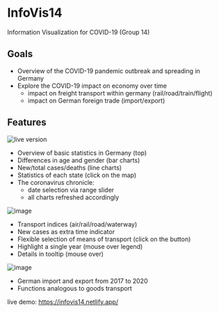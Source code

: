 # InfoVis14
Information Visualization for COVID-19 (Group 14)

## Goals
- Overview of the COVID-19 pandemic outbreak and spreading in Germany
- Explore the COVID-19 impact on economy over time
  - impact on freight transport within germany (rail/road/train/flight)
  - impact on German foreign trade (import/export)

## Features
![live version](https://i.ibb.co/nQR32Tg/Info-Vis-Group-14.png)


- Overview of basic statistics in Germany (top)
- Differences in age and gender (bar charts)
- New/total cases/deaths (line charts)
- Statistics of each state (click on the map)
- The coronavirus chronicle: 
  - date selection via range slider
  - all charts refreshed accordingly
  

![image](https://user-images.githubusercontent.com/44232985/104714877-08074500-5726-11eb-96d1-95e94081805a.png)


- Transport indices (air/rail/road/waterway)
- New cases as extra time indicator
- Flexible selection of means of transport (click on the button) 
- Highlight a single year (mouse over legend) 
- Details in tooltip (mouse over)


![image](https://user-images.githubusercontent.com/44232985/104714853-0047a080-5726-11eb-89d9-69132e94de45.png)


- German import and export from 2017 to 2020
- Functions analogous to goods transport


live demo: https://infovis14.netlify.app/
